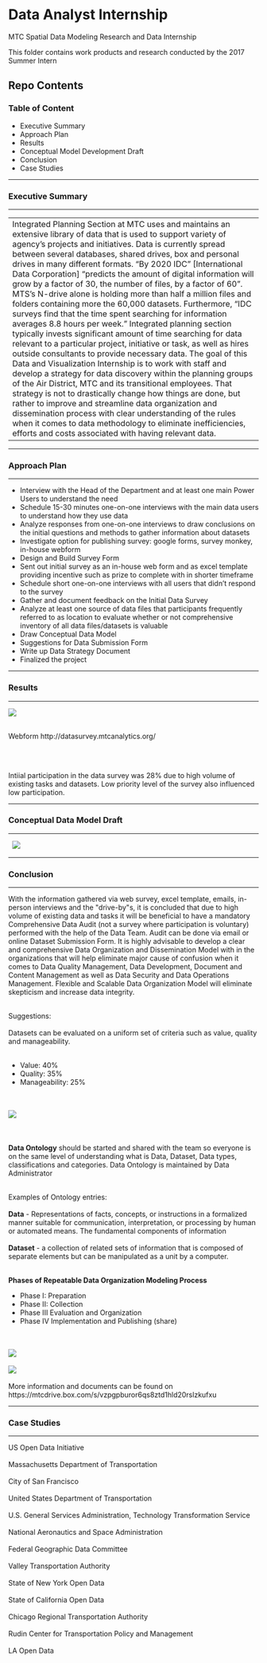 # Data Analyst Internship
 MTC Spatial Data Modeling Research and Data Internship  

This folder contains work products and research conducted by the 2017 Summer Intern  

## Repo Contents   

### Table of Content
 <ul>
 <li>Executive Summary</li>
 <li>Approach Plan</li>
 <li>Results</li>
 <li>Conceptual Model Development Draft</li>
 <li>Conclusion</li>
 <li>Case Studies</li>
</ul>

**************
### Executive Summary
**************
<table>
<tr><td>Integrated Planning Section at MTC uses and maintains an extensive library of data that is used to support variety of agency’s projects and initiatives. Data is currently spread between several databases, shared drives, box and personal drives in many different formats.  “By 2020 IDC” [International Data Corporation] “predicts the amount of digital information will grow by a factor of 30, the number of files, by a factor of 60”. MTS’s N-drive alone is holding more than half a million files and folders containing more the 60,000 datasets. Furthermore, “IDC surveys find that the time spent searching for information averages 8.8 hours per week.” Integrated planning section typically invests significant amount of time searching for data relevant to a particular project, initiative or task, as well as hires outside consultants to provide necessary data. The goal of this Data and Visualization Internship is to work with staff and develop a strategy for data discovery within the planning groups of the Air District, MTC and its transitional employees. That strategy is not to drastically change how things are done, but rather to improve and streamline data organization and dissemination process with clear understanding of the rules when it comes to data methodology to eliminate inefficiencies, efforts and costs associated with having relevant data.</td></tr></table>

***********
### Approach Plan
***********
<ul>
<li>Interview with the Head of the Department and at least one main Power Users to understand the need</li> 
<li>Schedule 15-30 minutes one-on-one interviews with the main data users to understand how they use data</li> 
<li>Analyze responses from one-on-one interviews to draw conclusions on the initial questions and methods to gather information about datasets</li> 
<li>Investigate option for publishing survey: google forms, survey monkey, in-house webform</li>
<li>Design and Build Survey Form</li>
<li>Sent out initial survey as an in-house web form and as excel template providing incentive such as prize to complete with in shorter timeframe</li>
<li>Schedule short one-on-one interviews with all users that didn’t respond to the survey</li> 
<li>Gather and document feedback on the Initial Data Survey</li> 
<li>Analyze at least one source of data files that participants frequently referred to as location to evaluate whether or not comprehensive inventory of all data files/datasets is valuable</li>
<li>Draw Conceptual Data Model </li>
<li>Suggestions for Data Submission Form</li>
<li>Write up Data Strategy Document</li>
<li>Finalized the project</li>
</ul>




***********
### Results
***********
<img src="Dataset Mind Map.png"></img><br></br>

<p> Webform http://datasurvey.mtcanalytics.org/</p><br></br>
<p>Intiial participation in the data survey was 28% due to high volume of existing tasks and datasets. Low priority level of the survey also influenced low participation. 

***********
### Conceptual Data Model Draft
***********
  
 <img src="HighLevelConceptualModel.png"></img>

***********
### Conclusion
***********
With the information gathered via web survey, excel template, emails, in-person interviews and the "drive-by"s, it is concluded that due to high volume of existing data and tasks it will be beneficial to have a mandatory Comprehensive Data Audit (not a survey where participation is voluntary) performed with the help of the Data Team. Audit can be done via email or online Dataset Submission Form. It is highly advisable to develop a clear and comprehensive Data Organization and Dissemination Model with in the organizations that will help eliminate major cause of confusion when it comes to Data Quality Management, Data Development, Document and Content Management as well as Data Security and Data Operations Management. Flexible and Scalable Data Organization Model will eliminate skepticism and increase data integrity.<br></br>

Suggestions:<br></br>
Datasets can be evaluated on a uniform set of criteria such as value, quality and manageability. <br></br>
 <ul>
 <li> Value: 40%</li>
 <li>Quality: 35%</li>
 <li>Manageability: 25%</li>
 </ul>
 <br></br>
 <img src="DatasetAssessmentMetrics.png"></img> <br></br>
 <br></br>
<b>Data Ontology</b> should be started and shared with the team so everyone is on the same level of understanding what is Data, Dataset, Data types, classifications and categories. Data Ontology is maintained by Data Administrator<br></br>

 Examples of Ontology entries:<br></br>
  <b>Data</b> - Representations of facts, concepts, or instructions in a formalized manner suitable for communication, interpretation, or processing by human or automated means. The fundamental components of information <br></br>
  <b>Dataset</b> - a collection of related sets of information that is composed of separate elements but can be manipulated as a unit by a computer.<br></br>


 <b>Phases of Repeatable Data Organization Modeling Process</b>
 <ul>
 <li>Phase I: Preparation</li>
 <li>Phase II: Collection</li>
 <li>Phase III Evaluation and Organization</li>
 <li>Phase IV Implementation and Publishing (share)</li>
 </ul>
 <br></br>
 <img src="Phases of Data Organization Modeling.png"></img>
 <br></br>
  <img src="BAM Data Organization Model Diagram.png"></img><br></br>
More information and documents can be found on https://mtcdrive.box.com/s/vzpgpburor6qs8ztd1hld20rslzkufxu

***********
### Case Studies
***********

US Open Data Initiative<br></br>
Massachusetts Department of Transportation<br></br>
City of San Francisco<br></br>
United States Department of Transportation<br></br>
U.S. General Services Administration, Technology Transformation Service<br></br>
National Aeronautics and Space Administration<br></br>
Federal Geographic Data Committee<br></br>
Valley Transportation Authority<br></br>
State of New York Open Data<br></br>
State of California Open Data<br></br>
Chicago Regional Transportation Authority<br></br>
Rudin Center for Transportation Policy and Management<br></br>
LA Open Data<br></br>
